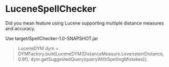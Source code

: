 LuceneSpellChecker
==================

Did you mean feature using Lucene supporting multiple distance measures and accuracy.

Use target/SpellChecker-1.0-SNAPSHOT.jar

<blockquote>
LuceneDYM dym = DYMFactory.buildLuceneDYM(DistanceMeasure.LevensteinDistance, 0.8f);
dym.getSuggestedQuery(queryWithSpellingMistakes));
</blockquote>
